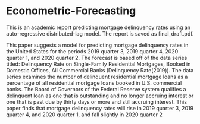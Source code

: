 # Econometric-Forecasting
This is an academic report predicting mortgage delinquency rates using an auto-regressive distributed-lag model. The report is saved as final_draft.pdf.

This paper suggests a model for predicting mortgage delinquency rates in the United States for the periods 2019 quarter 3, 2019 quarter 4, 2020 quarter 1, and 2020 quarter 2. The forecast is based off of the data series titled: Delinquency Rate on Single-Family Residential Mortgages, Booked in Domestic Offices, All Commercial Banks (Delinquency Rate(2019)). The data series examines the number of delinquent residential mortgage loans as a percentage of all residential mortgage loans booked in U.S. commercial banks. The Board of Governors of the Federal Reserve system qualifies a delinquent loan as one that is outstanding and no longer accruing interest or one that is past due by thirty days or more and still accruing interest. This paper finds that mortgage delinquency rates will rise in 2019 quarter 3, 2019 quarter 4, and 2020 quarter 1, and fall slightly in 2020 quarter 2
